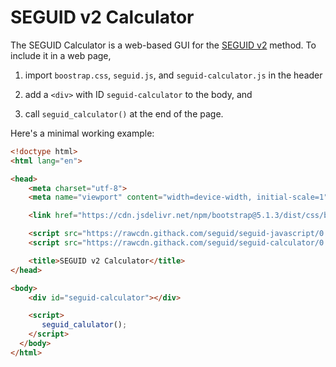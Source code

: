 # SEGUID v2 Calculator

The SEGUID Calculator is a web-based GUI for the [SEGUID v2](https://www.seguid.org) method.  To include it in a web page,

1. import `boostrap.css`, `seguid.js`, and `seguid-calculator.js` in
   the header

2. add a `<div>` with ID `seguid-calculator` to the body, and

3. call `seguid_calculator()` at the end of the page.


Here's a minimal working example:

```html
<!doctype html>
<html lang="en">

<head>
    <meta charset="utf-8">
    <meta name="viewport" content="width=device-width, initial-scale=1">

    <link href="https://cdn.jsdelivr.net/npm/bootstrap@5.1.3/dist/css/bootstrap.min.css" rel="stylesheet">

    <script src="https://rawcdn.githack.com/seguid/seguid-javascript/0.2.0/seguid.js"></script>
    <script src="https://rawcdn.githack.com/seguid/seguid-calculator/0.1.0/seguid-calculator.js"></script>

    <title>SEGUID v2 Calculator</title>
</head>

<body>
    <div id="seguid-calculator"></div>

    <script>
       seguid_calulator();
    </script>
  </body>
</html>
```
